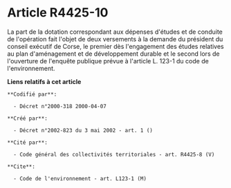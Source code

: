 # Article R4425-10

La part de la dotation correspondant aux dépenses d'études et de conduite de l'opération fait l'objet de deux versements à la
demande du président du conseil exécutif de Corse, le premier dès l'engagement des études relatives au plan d'aménagement et
de développement durable et le second lors de l'ouverture de l'enquête publique prévue à l'article L. 123-1 du code de
l'environnement.

**Liens relatifs à cet article**

	**Codifié par**:

	  - Décret n°2000-318 2000-04-07

	**Créé par**:

	  - Décret n°2002-823 du 3 mai 2002 - art. 1 ()

	**Cité par**:

	  - Code général des collectivités territoriales - art. R4425-8 (V)

	**Cite**:

	  - Code de l'environnement - art. L123-1 (M)
